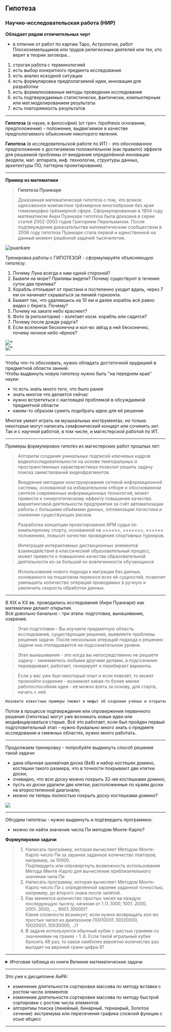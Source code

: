 ## Гипотеза  

### Научно-исследовательская работа (НИР)

**Обладает рядом отличительных черт**  

- в отличие от работ по картам Таро, Астрологии, работ Плоскоземельщиков или трудов религиозных деятелей или тех, кто верит в теории заговора...  

1. строгая работа с терминологией  
2. есть выбор конкретного предмета исследования  
3. есть анализ исходной ситуации  
4. есть формулировка предполагаемой идеи, инновации для разработки  
5. есть формализованные методы проведения исследования  
6. есть подтверждаемые статистически, фактически, компьютерным или мат.моделированием результаты  
7. есть повторяемость результатов  

---  

**Гипотеза** (в науке, в философии) (от греч. hipothesis основание, предположение) - положение, выдвигаемое в качестве предпологаемого объяснения некоторого явления.  

**Гипотеза** (в исследовательской работе по ИТ) - это обоснованное предположение о достигаемом положительном (как правило) эффекте для решаемой проблемы от внедрения определённой инновации (модели, мат. аппарата, инф. технологии, структуры данных, архитектуры ПО, паттерна проектирования).  

---  

**Пример из математики**  

> **Гипотеза Пуанкаре**
>
> Доказанная математическая гипотеза о том, что всякое односвязное компактное трёхмерное многообразие без края гомеоморфно трёхмерной сфере.
> Сформулированная в 1904 году математиком Анри Пуанкаре гипотеза была доказана в серии статей 2002-2003 годов Григорием Перельманом.
> После подтверждения доказательства математическим сообществом в 2006 году гипотеза Пуанкаре стала первой и единственной на данный момент решённой задачей тысячелетия.

![puankare](./puankare.jpg)  

Тренировка работы с ГИПОТЕЗОЙ - сформулируйте объясняющую гипотезу:  

1. Почему Луна всегда к нам одной стороной?  
2. Бывали на море? Приливы видели? Почему существуют в течение суток два прилива?  
3. Корабль отплывает от пристани и постепенно уходит вдаль, через 7 км он начинает скрываться за линией горизонта.  
4. Бывает так, что удалившись на 10 км и далее корабль всё равно виден с берега. Почему?
5. Почему на закате небо краснеет?  
6. Фото (в репозитории) - взлетает косм. корабль или садится?  
7. Почему после дождя радуга?  
8. Если вселенная бесконечна и кол-во звёзд в ней бесконечно, почему ночное небо чёрное?

![*](./gorizont.jpg)  
![*](./shuttle.png)  

---  

Чтобы что-то обосновать, нужно обладать достаточной эрудицией в предметной области занний.  
Чтобы выдвинуть новую гипотезу нужно быть "на переднем крае" науки:  
* то есть знать много того, что было ранее  
* знать многое что делается сейчас  
* нужно встретиться с настоящей проблемой в обсуждаемой предметной области  
* каким-то образом суметь подобрать идею для её решения  

Многие умеют играть на музыкальных инструментах, но только некоторые могут написать симфонический концерт или сочинить хит. Так и с научной работой, в том числе, и магистерской работой по ИТ.  

---  

Примеры формулировок гипотез из магистерских работ прошлых лет:  

> Алгоритм создания уникальных подписей ключевых кадров видеопоследовательности на основе темпоральных и пространственных характеристиках позволит решить задачу поиска заимствований видеофрагментов.  

> Внедрение методики конструирования сетевой информационной системы, основанной на избирательном отборе и обоснованном синтезе современных информационных технологий, может привести к синергетическому эффекту повышения качества маркетинговой деятельности предприятия за счёт автоматизации работы с большими объёмами данных, оптимизации логистики и снижения существующих рисков.

> Разработка концепции проектирования АРМ судьи по компьтерному спорту, основанной на ××××××, ×××××××, ×××××× положениях, повысит качество проведения спортивных турниров.

> Интеграция интерактивных дистанционных элементов взаимодействия в классический образовательный процесс, может привести к повышению качества образовательной деятельности из-за большей их вовлеченности обучающихся

> Использование нового подхода к миграции баз данных, основанного на пошаговом переносе всех её сущностей, позволит уменьшить количество операций проводимых в ручную и увеличить скорость обработки данных.

---  

В XIX и XX вв. проводились исследования (Анри Пуанкаре) как математики делают открытия.  
Всё довольно банально -  три этапа: подготовка, вынашивание, озарение.  
> Этап подготовки - Вы изучаете предметную область исследования, существующие решения, выявляете проблемы решения задачи. После нескольких итераций подхода к решению задачи она откладывается на подсознательном уровне.  

> Этап вынашивания - это когда вы непосредственно не решаете задачу - занимаетесь любыми другими делами, а подсознание переваривает, работает, генерирует и перебирает варианты. 

> Если у вас уже был некоторый опыт и если повезёт, то может произойти озарение - возникнет какая-то более менее работоспособная идея - её можно взять за основу, для старта, начать с неё.

```txt
Назовите известные примеры (может и мифы) об озарении учёных и открытии ими новых закономерностей.  
```

Потом в процессе подтверждения или опровержения первичного решения (гипотезы) могут уже возникать новые идеи или модифицироваться старые. Всё это работает, если был пройден первый подготовительный этап - нужно буквально много знать о предмете исследования и смежных областях, нужно много работать.  

---  

Продолжаем тренировку - попробуйте выдвинуть способ решения такой задачи:  

- дана обычная шахматная доска (8х8) и набор костяшек домино, костяшки такого размера, что в точности покрывают две клетки доски;
- очевидно, что всю доску можно покрыть 32-мя костяшками домино;
- пусть из доски удалили две клетки, расположенные по краям доски на второстепенной диагонали;
- можно ли теперь полностью покрыть доску костяшками домино?

![](./domino.png)  

---  

Обсудим гипотезы - нужно выдвинуть и подтвердить программно:  

- можно ли найти значение числа Пи методом Монте-Карло?  


**Формулировки задачи**  
> 1. Написать программу, которая вычисляет Методом Монте-Карло число Пи за заранее заданное количество повторов, например, за 10000.  
> Подтвердить или опровергнуть возможность использования Метода Менте-Карло для вычисления приблизительного значения чила Пи
> 2. Написать программу, которая вычисляет Методом Монте-Карло число Пи с определённой заранее заданной точностью, например, до второго знака после запятой.  
> 3. Как меняется количество простых чисел на каждую последующую тысячу, начиная от 1 (1..1000, 1001..2000, 2001..3000, ..., 9001..10000)?  
Какие сложности возникунт, если нужно возвращать кол-во простых чисел из диапазонов (10010001..10020000, 10020001..10030000, ..)?  
> 4. В задаче используется обычный кубик с шестью гранями со значениями на гранях - 1..6. Если такой игральный кубик бросить 46 раз, то какое наиболее вероятно количество раз выпадет на верхней грани цифра 6?  

---  

<details> 
    <summary>Итоговая таблица из книги Великие математические задачи</summary>  
    <img src="https://github.com/permCoding/Magistr-2022/blob/main/00-%D0%9C%D0%B5%D1%82%D0%BE%D0%B4%D0%BE%D0%BB%D0%BE%D0%B3%D0%B8%D1%8F%20%D0%BD%D0%B0%D1%83%D1%87%D0%BD%D1%8B%D1%85%20%D0%B8%D1%81%D1%81%D0%BB%D0%B5%D0%B4%D0%BE%D0%B2%D0%B0%D0%BD%D0%B8%D0%B9/01-%D0%93%D0%B8%D0%BF%D0%BE%D1%82%D0%B5%D0%B7%D0%B0/Puankare.jpg?raw=true">  
</details>

---  

Это уже к дисциплине АиРА:  
- изменение длительности сортировки массива по методу вставки с ростом числа элементов  
- изменение длительности сортировки массива по методу быстрой сортировки с ростом числа элементов  
- алгоритмы поиска (линейный, бинарный, тернанрый, Золотое сечение) экстремума или пересечения графика сложной функции с осью абцисс  

---  
